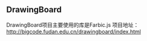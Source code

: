 ## DrawingBoard
DrawingBoard项目主要使用的库是Farbic.js
项目地址：http://bigcode.fudan.edu.cn/drawingboard/index.html

